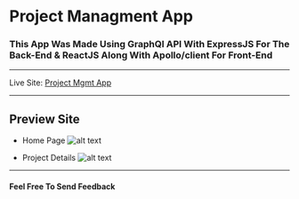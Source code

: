 # Project Managment App

### This App Was Made Using GraphQl API With ExpressJS For The Back-End & ReactJS Along With Apollo/client For Front-End

---

Live Site: [Project Mgmt App](https://mern-project-mgmt-app-moath.herokuapp.com/)

---


## Preview Site
- Home Page
![alt text](https://res.cloudinary.com/dk5awi1mn/image/upload/v1667206387/github-readme/project-mgmt/Project-mgmt-preview-site_tsb1kc.png)

- Project Details
![alt text](https://res.cloudinary.com/dk5awi1mn/image/upload/v1667206388/github-readme/project-mgmt/project-details_uxtuur.png)

---


#### Feel Free To Send Feedback